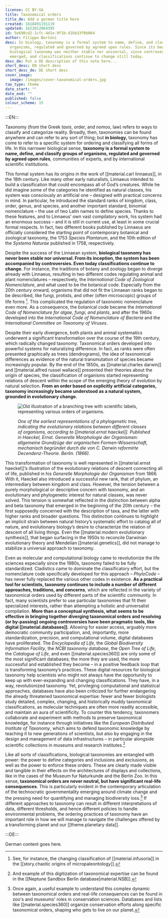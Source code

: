 ```yaml
---
license: CC BY-SA
title: Taxonomical orders
title_de: Add a german title here
created: 1618491191119
updated: 1622012064395
id: 5e690cd2-1cfc-4d1e-9f1b-d1bb33f0b064
author: Filippo Bertoni
desc: In biology, taxonomy is a formal system to name, define, and classify
  organisms, regulated and governed by agreed upon rules. Since its beginning
  biological taxonomy was neither stable nor universal, since controversies
  emerged, and classifications continue to change still today.
desc_de: Put a DE description of this note here...
short_desc: EN short desc
short_desc_de: DE short desc
cover_image:
  image: /images/cover-taxonomical-orders.jpg
tao_type: theme
date_start: ""
date_end: ""
published: false
colour_scheme: 15
---
```


:::EN:::

Taxonomy (from the Greek _taxis_, order, and _nomos_, law) refers to ways to classify and categorize reality. Broadly, then, taxonomies can be found anywhere and can refer to any sort of thing; but **in biology,** taxonomy has come to refer to a specific system for ordering and classifying all forms of life. In this narrower biological sense, **taxonomy is a formal system to name, define, and classify groups of organisms, regulated and governed by agreed upon rules**, communities of experts, and by international scientific institutions.

This formal system has its origins in the work of [[material.carl linnaeus]], in the 18th century. Like many other early naturalists, Linnaeus intended to build a classification that could encompass all of God’s creatures. While he did imagine some of the categories he identified as natural classes, his system was consciously an artificial one – designed with practical concerns in mind. In particular, he introduced the standard ranks of kingdom, class, order, genus, and species, and another important standard, binomial nomenclature – the use of two Latin names to define species. Thanks to these features, and to Linnaeus’ own vast compilatory work, his system had an enormous success – and it is still in current use, at least in some crucial formal respects. In fact, two different books published by Linnaeus are officially considered the starting point of contemporary botanical and zoological taxonomy, the 1753 _Species Plantarum_, and the 10th edition of the _Systema Naturae_ published in 1758, respectively.

Despite the success of the Linnaean system, **biological taxonomy has never been stable nor universal. From its inception, the system has been accompanied by controversies. Even today classifications continue to change.** For instance, the traditions of botany and zoology began to diverge already with Linnaeus, resulting in two different codes regulating animal and plant nomenclatures – respectively, the _International Code of Zoological Nomenclature_, and what used to be the botanical code. Especially from the 20th century onward, organisms that did not fit the Linnaean ranks began to be described, like fungi, protists, and other (often microscopic) groups of life forms [^taxonomy1]. This complicated the regulation of taxonomic nomenclature even more. As a consequence, the botanical code became the _International Code of Nomenclature for algae, fungi, and plants_, and after the 1960s developed into the _International Code of Nomenclature of Bacteria_ and the _International Committee on Taxonomy of Viruses_.

Despite their early divergence, both plants and animal systematics underwent a significant transformation over the course of the 19th century, which radically changed taxonomy. Taxonomical orders developed into powerful systems for naturalizing difference. In fact, as ranks were often presented graphically as trees (dendrograms), the idea of taxonomical differences as evidence of the natural transmutation of species became increasingly popular. By the end of the 1850s, as [[material.charles darwin]] and [[material.alfred russel wallace]] presented their theories about the origin of species, the classification of organisms started representing relations of descent within the scope of the emerging theory of evolution by natural selection. **From an order based on explicitly artificial categories, taxonomy increasingly became understood as a natural system, grounded in evolutionary change.**

<figure>

![Old illustration of a branching tree with scientific labels, representing various orders of organisms.](/images/filo/Haeckel_arbol_bn.png)

<figcaption>

_One of the earliest representations of a phylogenetic tree, indicating the evolutionary relations between different classes of organisms, according to [[material.ernst haeckel]]. Published in Haeckel, Ernst. Generelle Morphologie der Organismen: allgemeine Grundzüge der organischen Formen-Wissenschaft, mechanisch begründet durch die von C. Darwin reformirte Decendenz-Theorie. Berlin. (1866)._

</figcaption>
</figure>

This transformation of taxonomy is well represented in [[material.ernst haeckel]]’s illustration of the evolutionary relations of descent connecting all of life, published in his _Generelle Morphologie der Organismen_ from 1866. With it, Haeckel also introduced a successful new rank, that of phylum, an intermediary between kingdom and class. However, the tension between a purely morphological or descriptive concern with taxonomy, and an evolutionary and phylogenetic interest for natural classes, was never solved. This tension is somewhat reflected in the distinction between alpha and beta taxonomy that emerged in the beginning of the 20th century – the first supposedly concerned with the description of taxa, and the latter with higher ranks and broader questions. This distinction continues to highlight an implicit strain between natural history’s systematic effort to catalog all of nature, and evolutionary biology’s desire to characterize the relation of descent of all living things. Even the [[material.modern evolutionary synthesis]], that began surfacing in the 1950s to reconcile Darwinian evolutionary theory and Mendelian [[material.genetics]], did not manage to stabilize a universal approach to taxonomy.

Even as molecular and computational biology came to revolutionize the life sciences especially since the 1980s, taxonomy failed to be fully standardized. Cladistics came to dominate the classificatory effort, but the nomenclature code specifically developed for this approach – _PhyloCode_ – has never fully replaced the various other codes in existence. **As a practical tool for scientists, taxonomy continues to include a number of different approaches, traditions, and concerns**, which are reflected in the variety of taxonomical orders used by different parts of the scientific community. In fact, many scientists prefer to use particular taxonomies that fit their specialized interests, rather than attempting a holistic and universalist compilation. **More than a conceptual synthesis, what seems to be effective in bringing together diverging taxonomical orders and resolving (or by-passing) ongoing controversies have been pragmatic tools, like digital [[material.databases]]**. Allowing for easier access, arguably more democratic community participation, and, importantly, more standardization, precision, and computational volume, digital databases have proliferated. The _Encyclopedia of Life_, the _Global Biodiversity Information Facility_, the _NCBI taxonomy database_, the _Open Tree of Life_, the _Catalogue of Life_, and even [[material.species360]] are only some of the most significant databases; the more they are used, the more successful and established they become – in a positive feedback loop that is transforming taxonomy’s practices. These digital resources for biological taxonomy help scientists who might not always have the opportunity to keep up with ever-expanding and changing classifications. They have, in a way, revolutionized taxonomy. Yet, privileging computational and statistical approaches, databases have also been criticized for further endangering the already threatened taxonomical expertise: fewer and fewer biologists study detailed, complex, changing, and historically muddy taxonomical classifications, as molecular techniques are often more readily accessible, and maintain an aura of scientificity. To counter this tendency, taxonomers collaborate and experiment with methods to preserve taxonomical knowledge, for instance through initiatives like the _European Distributed Institute of Taxonomy_, which aims to defend taxonomic knowledge by teaching it to new generations of scientists, but also by engaging in the design and management of data infrastructures – in particular alongside scientific collections in museums and research institutes.[^taxonomy2]

Like all sorts of classifications, biological taxonomies are entangled with power: the power to define categories and inclusions and exclusions, as well as the power to enforce these orders. These are clearly made visible and tangible in their effects on the architectures of displays and collections, like in the cases of the Museum fur Naturkunde and the Berlin Zoo. In this sense, **taxonomical orders are never neutral, but have significant real-life consequences**. This is particularly evident in the contemporary articulation of the technocratic governmentality emerging around climate change and the pressing need for quantifying and managing biodiversity loss.[^taxonomy3] If different approaches to taxonomy can result in different interpretations of data, different thresholds, and hence different policies to handle environmental problems, the ordering practices of taxonomy have an important role in how we will manage to navigate the challenges offered by a transforming planet and our [[theme.planetary data]].


[^taxonomy1]: See, for instance, the changing classification of [[material.infusoria]] in the [[story.chaotic origins of micropaleontology]].

[^taxonomy2]: And example of this digitization of taxonomical expertise can be found in the [[Neptune Sandbox Berlin database|material.NSB]].

[^taxonomy3]: Once again, a useful example to understand this complex dynamic between taxonomical orders and real-life consequences can be found in zoo's and museums' roles in conservation sciences. Databases and lists like [[material.species360]] organize conservation efforts along specific taxonomical orders, shaping who gets to live on our planet.

:::DE:::

German content goes here.

